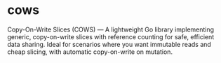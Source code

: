 # cows
Copy-On-Write Slices (COWS) — A lightweight Go library implementing generic, copy-on-write slices with reference counting for safe, efficient data sharing. Ideal for scenarios where you want immutable reads and cheap slicing, with automatic copy-on-write on mutation.
